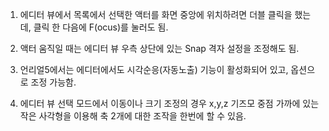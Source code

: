 1. 에디터 뷰에서 목록에서 선택한 액터를 화면 중앙에 위치하려면 더블 클릭을 했는데, 클릭 한 다음에 F(ocus)를 눌러도 됨.

2. 액터 움직일 때는 에디터 뷰 우측 상단에 있는 Snap 격자 설정을 조정해도 됨.

3. 언리얼5에서는 에디터에서도 시각순응(자동노출) 기능이 활성화되어 있고, 옵션으로 조정 가능함.

4. 에디터 뷰 선택 모드에서 이동이나 크기 조정의 경우 x,y,z 기즈모 중점 가까에 있는 작은 사각형을 이용해 축 2개에 대한 조작을 한번에 할 수 있음.
